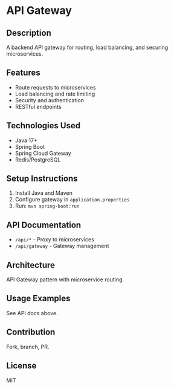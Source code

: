 # API Gateway

## Description
A backend API gateway for routing, load balancing, and securing microservices.

## Features
- Route requests to microservices
- Load balancing and rate limiting
- Security and authentication
- RESTful endpoints

## Technologies Used
- Java 17+
- Spring Boot
- Spring Cloud Gateway
- Redis/PostgreSQL

## Setup Instructions
1. Install Java and Maven
2. Configure gateway in `application.properties`
3. Run: `mvn spring-boot:run`

## API Documentation
- `/api/*` - Proxy to microservices
- `/api/gateway` - Gateway management

## Architecture
API Gateway pattern with microservice routing.

## Usage Examples
See API docs above.

## Contribution
Fork, branch, PR.

## License
MIT
